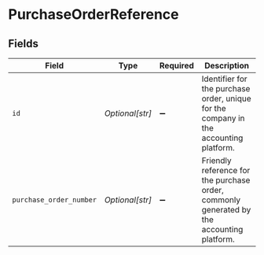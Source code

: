 # PurchaseOrderReference


## Fields

| Field                                                                                     | Type                                                                                      | Required                                                                                  | Description                                                                               |
| ----------------------------------------------------------------------------------------- | ----------------------------------------------------------------------------------------- | ----------------------------------------------------------------------------------------- | ----------------------------------------------------------------------------------------- |
| `id`                                                                                      | *Optional[str]*                                                                           | :heavy_minus_sign:                                                                        | Identifier for the purchase order, unique for the company in the accounting platform.     |
| `purchase_order_number`                                                                   | *Optional[str]*                                                                           | :heavy_minus_sign:                                                                        | Friendly reference for the purchase order, commonly generated by the accounting platform. |